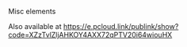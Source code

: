 Misc elements

Also available at https://e.pcloud.link/publink/show?code=XZzTvlZljAHKOY4AXX72qPTV20i64wiouHX
